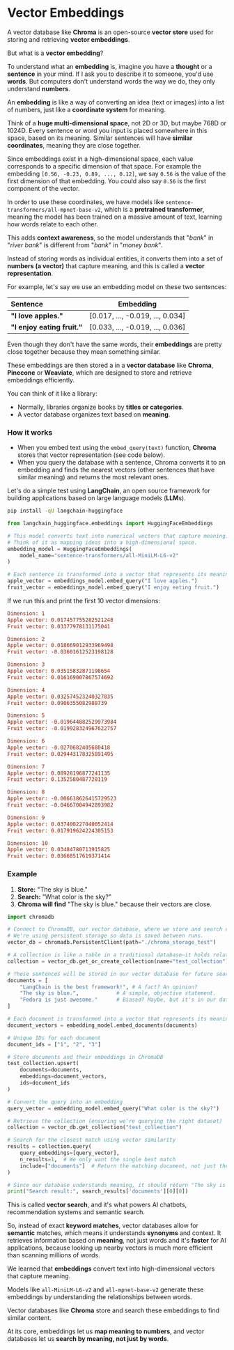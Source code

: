# Vector Embeddings

A vector database like **Chroma** is an open-source **vector store** used for storing and retrieving **vector embeddings**.

But what is a **vector embedding**? 

To understand what an **embedding** is, imagine you have a **thought** or a **sentence** in your mind. If I ask you to describe it to someone, you'd use **words**. But computers don't understand words the way we do, they only understand **numbers**.

An **embedding** is like a way of converting an idea (text or images) into a list of numbers, just like a **coordinate system** for meaning.

Think of a **huge multi-dimensional space**, not 2D or 3D, but maybe 768D or 1024D. Every sentence or word you input is placed somewhere in this space, based on its meaning. Similar sentences will have **similar coordinates**, meaning they are close together.

Since embeddings exist in a high-dimensional space, each value corresponds to a specific dimension of that space. For example the embedding `[0.56, -0.23, 0.89, ..., 0.12]`, we say `0.56` is the value of the first dimension of that embedding. You could also say `0.56` is the first component of the vector.

In order to use these coordinates, we have models like `sentence-transformers/all-mpnet-base-v2`, which is a **pretrained transformer**, meaning the model has been trained on a massive amount of text, learning how words relate to each other.

This adds **context awareness**, so the model understands that "*bank*" in "*river bank*" is different from "*bank*" in "*money bank*".

Instead of storing words as individual entities, it converts them into a set of **numbers (a vector)** that capture meaning, and this is called a **vector representation**.

For example, let's say we use an embedding model on these two sentences:

|Sentence                   |Embedding                       |
|:--------------------------|:------------------------------:|
|**"I love apples."**       |[0.017, ..., -0.019, ..., 0.034]|
|**"I enjoy eating fruit."**|[0.033, ..., -0.019, ..., 0.036]|

Even though they don't have the same words, their **embeddings** are pretty close together because they mean something similar.

These embeddings are then stored a in a **vector database** like **Chroma**, **Pinecone**  or **Weaviate**, which are designed to store and retrieve embeddings efficiently.

You can think of it like a library:
- Normally, libraries organize books by **titles or categories**.
- A vector database organizes text based on **meaning**.

### How it works

- When you embed text using the `embed_query(text)` function, **Chroma** stores that vector representation (see code below).
- When you query the database with a sentence, Chroma converts it to an embedding and finds the nearest vectors (other sentences that have similar meaning) and returns the most relevant ones.

Let's do a simple test using **LangChain**, an open source framework for building applications based on large language models (**LLM**s).

```bash
pip install -qU langchain-huggingface
```

```python
from langchain_huggingface.embeddings import HuggingFaceEmbeddings

# This model converts text into numerical vectors that capture meaning.
# Think of it as mapping ideas into a high-dimensional space.
embedding_model = HuggingFaceEmbeddings(
    model_name="sentence-transformers/all-MiniLM-L6-v2"
)

# Each sentence is transformed into a vector that represents its meaning.
apple_vector = embeddings_model.embed_query("I love apples.")
fruit_vector = embeddings_model.embed_query("I enjoy eating fruit.")
```

If we run this and print the first 10 vector dimensions:

```ini
Dimension: 1
Apple vector: 0.017457755282521248
Fruit vector: 0.03377978131175041

Dimension: 2
Apple vector: 0.018669012933969498
Fruit vector: -0.03601612523198128

Dimension: 3
Apple vector: 0.03515832871198654
Fruit vector: 0.016169007867574692

Dimension: 4
Apple vector: 0.032574523240327835
Fruit vector: 0.0906355082988739

Dimension: 5
Apple vector: -0.019644882529973984
Fruit vector: -0.019928324967622757

Dimension: 6
Apple vector: -0.0270682405680418
Fruit vector: 0.029443178325891495

Dimension: 7
Apple vector: 0.08928196877241135
Fruit vector: 0.1352580487728119

Dimension: 8
Apple vector: -0.006618626415729523
Fruit vector: -0.04667004942893982

Dimension: 9
Apple vector: 0.037400227040052414
Fruit vector: 0.017919624224305153

Dimension: 10
Apple vector: 0.03484780713915825
Fruit vector: 0.03668517619371414
```

### Example 

1. **Store:** "The sky is blue." 
2. **Search:** "What color is the sky?"
3. **Chroma will find** "The sky is blue." because their vectors are close.



```python
import chromadb

# Connect to ChromaDB, our vector database, where we store and search embeddings.
# We're using persistent storage so data is saved between runs.
vector_db = chromadb.PersistentClient(path="./chroma_storage_test")

# A collection is like a table in a traditional database—it holds related data.
collection = vector_db.get_or_create_collection(name="test_collection")

# These sentences will be stored in our vector database for future searches.
documents = [
    "LangChain is the best framework!", # A fact? An opinion?
    "The sky is blue.",            # A simple, objective statement.
    "Fedora is just awesome."      # Biased? Maybe, but it's in our dataset!
]

# Each document is transformed into a vector that represents its meaning.
document_vectors = embedding_model.embed_documents(documents)

# Unique IDs for each document
document_ids = ["1", "2", "3"]

# Store documents and their embeddings in ChromaDB
test_collection.upsert(
    documents=documents,
    embeddings=document_vectors,
    ids=document_ids
)

# Convert the query into an embedding
query_vector = embedding_model.embed_query("What color is the sky?")

# Retrieve the collection (ensuring we're querying the right dataset)
collection = vector_db.get_collection("test_collection")

# Search for the closest match using vector similarity
results = collection.query(
    query_embeddings=[query_vector],
    n_results=1,  # We only want the single best match
    include=["documents"]  # Return the matching document, not just the ID
)

# Since our database understands meaning, it should return "The sky is blue."
print("Search result:", search_results['documents'][0][0])
```

This is called **vector search**, and it's what powers AI chatbots, recommendation systems and semantic search.

So, instead of exact **keyword matches**, vector databases allow for **semantic** matches, which means it understands **synonyms** and context. It retrieves information based on **meaning**, not just words and it's **faster** for AI applications, because looking up nearby vectors is much more efficient than scanning millions of words.

We learned that **embeddings** convert text into high-dimensional vectors that capture meaning.

Models like `all-MiniLM-L6-v2` and `all-mpnet-base-v2` generate these embeddings by understanding the relationships between words.

Vector databases like **Chroma** store and search these embeddings to find similar content.

At its core, embeddings let us **map meaning to numbers**, and vector databases let us **search by meaning, not just by words**.